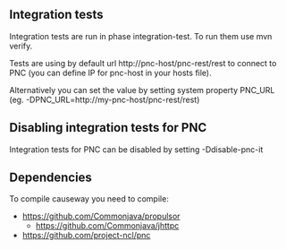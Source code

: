 ## Integration tests
Integration tests are run in phase integration-test. To run them use mvn verify.

Tests are using by default url http://pnc-host/pnc-rest/rest to connect to PNC (you can define IP for pnc-host in your hosts file).

Alternatively you can set the value by setting system property PNC_URL (eg. -DPNC_URL=http://my-pnc-host/pnc-rest/rest)

## Disabling integration tests for PNC
Integration tests for PNC can be disabled by setting -Ddisable-pnc-it

## Dependencies
To compile causeway you need to compile:
 * https://github.com/Commonjava/propulsor
   * https://github.com/Commonjava/jhttpc
 * https://github.com/project-ncl/pnc
